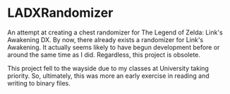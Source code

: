 # LADXRandomizer

An attempt at creating a chest randomizer for The Legend of Zelda: Link's Awakening DX. By now, there already exists a randomizer for Link's Awakening. It actually seems likely to have begun development before or around the same time as I did. Regardless, this project is obsolete.

This project fell to the wayside due to my classes at University taking priority. So, ultimately, this was more an early exercise in reading and writing to binary files.
